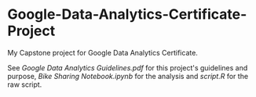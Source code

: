 # Google-Data-Analytics-Certificate-Project
My Capstone project for Google Data Analytics Certificate.

See *Google Data Analytics Guidelines.pdf* for this project's guidelines and purpose,  *Bike Sharing Notebook.ipynb* for the analysis and *script.R* for the raw script.
